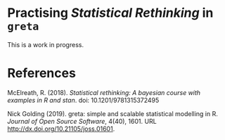 # Practising *Statistical Rethinking* in `greta`

This is a work in progress.

# References

McElreath, R. (2018). *Statistical rethinking: A bayesian course with examples in R and stan*. doi: 10.1201/9781315372495

Nick Golding (2019). greta: simple and scalable statistical modelling in R. *Journal of Open Source Software*, 4(40), 1601. URL http://dx.doi.org/10.21105/joss.01601.

